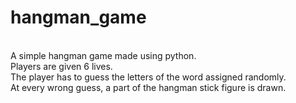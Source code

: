# hangman_game
<br>A simple hangman game made using python.<br> Players are given 6 lives.<br> The player has to guess the letters of the word assigned randomly.<br> At every wrong guess, a part of the hangman stick figure is drawn.
